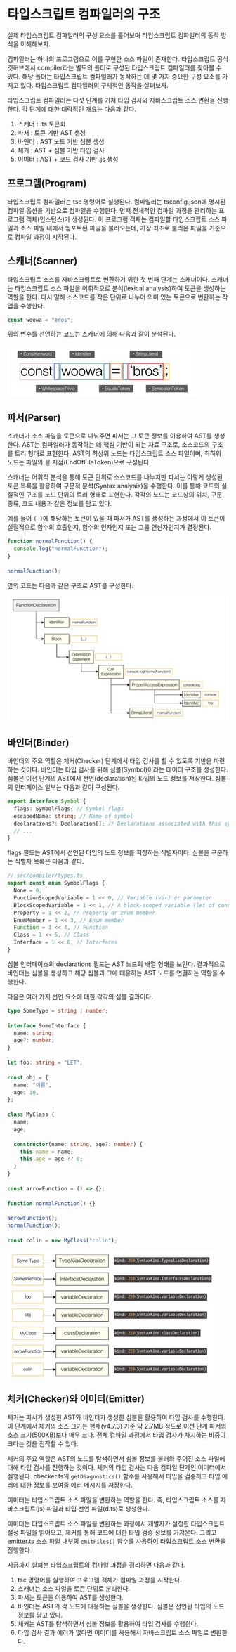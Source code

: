 # 타입스크립트 컴파일러의 구조

실제 타입스크립트 컴파일러의 구성 요소를 훑어보며 타입스크립트 컴파일러의 동작 방식을 이해해보자.

컴파일러는 하나의 프로그램으로 이를 구현한 소스 파일이 존재한다. 타입스크립트 공식 깃허브에서 compiler라는 별도의 폴더로 구성된 타입스크립트 컴파일러를 찾아볼 수 있다. 해당 폴더는 타입스크립트 컴파일러가 동작하는 데 몇 가지 중요한 구성 요소를 가지고 있다. 타입스크립트 컴파일러의 구체적인 동작을 살펴보자.

타입스크립트 컴파일러는 다섯 단계를 거쳐 타입 검사와 자바스크립트 소스 변환을 진행한다. 각 단계에 대한 대략적인 개요는 다음과 같다.

1. 스캐너 : .ts 토큰화
2. 파서 : 토큰 기반 AST 생성
3. 바인더 : AST 노드 기반 심볼 생성
4. 체커 : AST + 심볼 기반 타입 검사
5. 이미터 : AST + 코드 검사 기반 .js 생성

## 프로그램(Program)

타입스크립트 컴파일러는 tsc 명령어로 실행된다. 컴파일러는 tsconfig.json에 명시된 컴파일 옵션을 기반으로 컴파일을 수행한다. 먼저 전체적인 컴파일 과정을 관리하는 프로그램 객체(인스턴스)가 생성된다. 이 프로그램 객체는 컴파일할 타입스크립트 소스 파일과 소스 파일 내에서 임포트된 파일을 불러오는데, 가장 최초로 불러온 파일을 기준으로 컴파일 과정이 시작된다.

## 스캐너(Scanner)

타입스크립트 소스를 자바스크립트로 변환하기 위한 첫 번째 단계는 스캐너이다. 스캐너는 타입스크립트 소스 파일을 어휘적으로 분석(lexical analysis)하여 토큰을 생성하는 역할을 한다. 다시 말해 소스코드를 작은 단위로 나누어 의미 있는 토큰으로 변환하는 작업을 수행한다.

```typescript
const woowa = "bros";
```

위의 변수를 선언하는 코드는 스캐너에 의해 다음과 같이 분석된다.

![스캐너의 코드 분석 과정](image.png)

## 파서(Parser)

스캐너가 소스 파일을 토큰으로 나눠주면 파서는 그 토큰 정보를 이용하여 AST를 생성한다. AST는 컴파일러가 동작하는 데 핵심 기반이 되는 자료 구조로, 소스코드의 구조를 트리 형태로 표현한다. AST의 최상위 노드는 타입스크립트 소스 파일이며, 최하위 노드는 파일의 끝 지점(EndOfFileToken)으로 구성된다.

스캐너는 어휘적 분석을 통해 토큰 단위로 소스코드를 나누지만 파서는 이렇게 생성된 토큰 목록을 활용하여 구문적 분석(Syntax analysis)을 수행한다. 이를 통해 코드의 실질적인 구조를 노드 단위의 트리 형태로 표현한다. 각각의 노드는 코드상의 위치, 구문 종류, 코드 내용과 같은 정보를 담고 있다.

예를 들어 `( )`에 해당하는 토큰이 있을 때 파서가 AST를 생성하는 과정에서 이 토큰이 실질적으로 함수의 호출인지, 함수의 인자인지 또는 그룹 연산자인지가 결정된다.

```typescript
function normalFunction() {
  console.log("normalFunction");
}

normalFunction();
```

앞의 코드는 다음과 같은 구조로 AST를 구성한다.

![AST의 구조](image-1.png)

## 바인더(Binder)

바인더의 주요 역할은 체커(Checker) 단계에서 타입 검사를 할 수 있도록 기반을 마련하는 것이다. 바인더는 타입 검사를 위해 심볼(Symbol)이라는 데이터 구조를 생성한다. 심볼은 이전 단계의 AST에서 선언(declaration)된 타입의 노드 정보를 저장한다. 심볼의 인터페이스 일부는 다음과 같이 구성된다.

```typescript
export interface Symbol {
  flags: SymbolFlags; // Symbol flags
  escapedName: string; // Name of symbol
  declarations?: Declaration[]; // Declarations associated with this symbol
  // ...
}
```

flags 필드는 AST에서 선언된 타입의 노드 정보를 저장하는 식별자이다. 심볼을 구분하는 식별자 목록은 다음과 같다.

```typescript
// src/compiler/types.ts
export const enum SymbolFlags {
  None = 0,
  FunctionScopedVariable = 1 << 0, // Variable (var) or parameter
  BlockScopedVariable = 1 << 1, // A block-scoped variable (let of const)
  Property = 1 << 2, // Property or enum member
  EnumMember = 1 << 3, // Enum member
  Function = 1 << 4, // Function
  Class = 1 << 5, // Class
  Interface = 1 << 6, // Interfaces
}
```

심볼 인터페이스의 declarations 필드는 AST 노드의 배열 형태를 보인다. 결과적으로 바인더는 심볼을 생성하고 해당 심볼과 그에 대응하는 AST 노드를 연결하는 역할을 수행한다.

다음은 여러 가지 선언 요소에 대한 각각의 심볼 결과이다.

```typescript
type SomeType = string | number;

interface SomeInterface {
  name: string;
  age?: number;
}

let foo: string = "LET";

const obj = {
  name: "이름",
  age: 10,
};

class MyClass {
  name;
  age;

  constructor(name: string, age?: number) {
    this.name = name;
    this.age = age ?? 0;
  }
}

const arrowFunction = () => {};

function normalFunction() {}

arrowFunction();
normalFunction();

const colin = new MyClass("colin");
```

![여러 선언 오쇼에 대한 심볼](image-2.png)

## 체커(Checker)와 이미터(Emitter)

체커는 파서가 생성한 AST와 바인더가 생성한 심볼을 활용하여 타입 검사를 수행한다. 이 단계에서 체커의 소스 크기는 현재(v4.7.3) 기준 약 2.7MB 정도로 이전 단계 파서의 소스 크기(500KB)보다 매우 크다. 전체 컴파일 과정에서 타입 검사가 차지하는 비중이 크다는 것을 짐작할 수 있다.

체커의 주요 역할은 AST의 노드를 탐색하면서 심볼 정보를 불러와 주어진 소스 파일에 대해 타입 검사를 진행하는 것이다. 체커의 타입 검사는 다음 컴파일 단계인 이미터에서 실행된다. checker.ts의 `getDiagnostics()` 함수를 사용해서 타입을 검증하고 타입 에러에 대한 정보를 보여줄 에러 메시지를 저장한다.

이미터는 타입스크립트 소스 파일을 변환하는 역할을 한다. 즉, 타입스크립트 소스를 자바스크립트(js) 파일과 타입 선언 파일(d.ts)로 생성한다.

이미터는 타입스크립트 소스 파일을 변환하는 과정에서 개발자가 설정한 타입스크립트 설정 파일을 읽어오고, 체커를 통해 코드에 대한 타입 검증 정보를 가져온다. 그리고 emitter.ts 소스 파일 내부의 `emitFiles()` 함수를 사용하여 타입스크립트 소스 변환을 진행한다.

지금까지 살펴본 타입스크립트의 컴파일 과정을 정리하면 다음과 같다.

1. tsc 명령어를 실행하여 프로그램 객체가 컴파일 과정을 시작한다.
2. 스캐너는 소스 파일을 토큰 단위로 분리한다.
3. 파서는 토큰을 이용하여 AST를 생성한다.
4. 바인더는 AST의 각 노드에 대응하는 심볼을 생성한다. 심볼은 선언된 타입의 노드 정보를 담고 있다.
5. 체커는 AST를 탐색하면서 심볼 정보를 활용하여 타입 검사를 수행한다.
6. 타입 검사 결과 에러가 없다면 이미터를 사용해서 자바스크립트 소스 파일로 변환한다.

